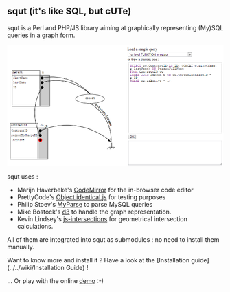 ## squt (it's like SQL, but cUTe)

squt is a Perl and PHP/JS library aiming at graphically representing (My)SQL queries in a graph form.

![squt example](front-end/images/squt_example.png)

squt uses :
* Marijn Haverbeke's [CodeMirror](https://github.com/marijnh/CodeMirror) for the in-browser code editor
* PrettyCode's [Object.identical.js](https://github.com/prettycode/Object.identical.js.git) for testing purposes
* Philip Stoev's [MyParse](http://search.cpan.org/~philips/DBIx-MyParse/) to parse MySQL queries
* Mike Bostock's [d3](https://github.com/mbostock/d3.git) to handle the graph representation.
* Kevin Lindsey's [js-intersections](https://github.com/thelonious/js-intersections.git) for geometrical intersection calculations.

All of them are integrated into squt as submodules : no need to install them manually.


Want to know more and install it ? Have a look at the [Installation guide](../../wiki/Installation Guide) !

... Or play with the online [demo](http://87.106.165.63/squt/master/front-end/squt.html) :-)

